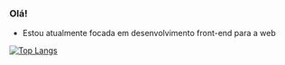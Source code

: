 ### Olá!

- Estou atualmente focada em desenvolvimento front-end para a web

[![Top Langs](https://github-readme-stats.vercel.app/api/top-langs/?username=beatriz-cavallieri&langs_count=7&layout=compact)](https://github.com/beatriz-cavallieri/github-readme-stats)


